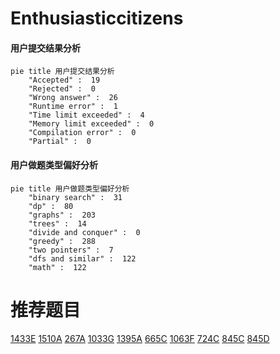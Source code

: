# Enthusiasticcitizens

<!-- tabs:start -->



#### **用户提交结果分析**

```mermaid
pie title 用户提交结果分析
    "Accepted" :  19
    "Rejected" :  0
    "Wrong answer" :  26
    "Runtime error" :  1
    "Time limit exceeded" :  4
    "Memory limit exceeded" :  0
    "Compilation error" :  0
    "Partial" :  0
```

#### **用户做题类型偏好分析**

```mermaid
pie title 用户做题类型偏好分析
    "binary search" :  31
    "dp" :  80
    "graphs" :  203
    "trees" :  14
    "divide and conquer" :  0
    "greedy" :  288
    "two pointers" :  7
    "dfs and similar" :  122
    "math" :  122
```



<!-- tabs:end -->
# 推荐题目
[1433E](https://codeforces.com/contest/1433/problem/E)
[1510A](https://codeforces.com/contest/1510/problem/A)
[267A](https://codeforces.com/contest/267/problem/A)
[1033G](https://codeforces.com/contest/1033/problem/G)
[1395A](https://codeforces.com/contest/1395/problem/A)
[665C](https://codeforces.com/contest/665/problem/C)
[1063F](https://codeforces.com/contest/1063/problem/F)
[724C](https://codeforces.com/contest/724/problem/C)
[845C](https://codeforces.com/contest/845/problem/C)
[845D](https://codeforces.com/contest/845/problem/D)
